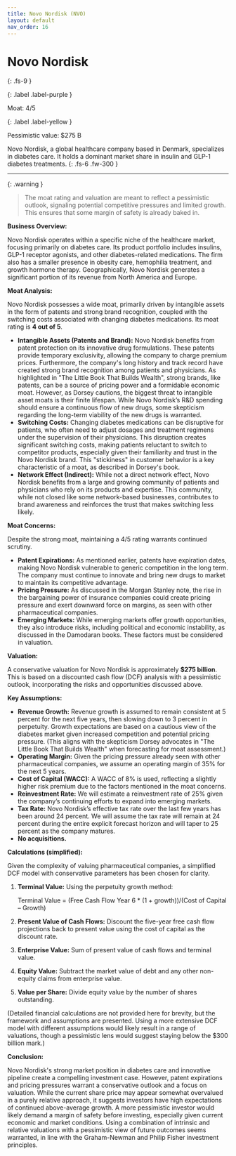 ```yaml
---
title: Novo Nordisk (NVO)
layout: default
nav_order: 16
---
```


# Novo Nordisk
{: .fs-9 }

{: .label .label-purple }

Moat: 4/5

{: .label .label-yellow }

Pessimistic value: $275 B

Novo Nordisk, a global healthcare company based in Denmark, specializes in diabetes care. It holds a dominant market share in insulin and GLP-1 diabetes treatments.
{: .fs-6 .fw-300 }

---

{: .warning } 
>The moat rating and valuation are meant to reflect a pessimistic outlook, signaling potential competitive pressures and limited growth. This ensures that some margin of safety is already baked in.


**Business Overview:**

Novo Nordisk operates within a specific niche of the healthcare market, focusing primarily on diabetes care. Its product portfolio includes insulins, GLP-1 receptor agonists, and other diabetes-related medications. The firm also has a smaller presence in obesity care, hemophilia treatment, and growth hormone therapy. Geographically, Novo Nordisk generates a significant portion of its revenue from North America and Europe.


**Moat Analysis:**

Novo Nordisk possesses a wide moat, primarily driven by intangible assets in the form of patents and strong brand recognition, coupled with the switching costs associated with changing diabetes medications. Its moat rating is **4 out of 5**.

* **Intangible Assets (Patents and Brand):**  Novo Nordisk benefits from patent protection on its innovative drug formulations. These patents provide temporary exclusivity, allowing the company to charge premium prices.  Furthermore, the company's long history and track record have created strong brand recognition among patients and physicians.  As highlighted in "The Little Book That Builds Wealth", strong brands, like patents, can be a source of pricing power and a formidable economic moat. However, as Dorsey cautions, the biggest threat to intangible asset moats is their finite lifespan. While Novo Nordisk’s R&D spending should ensure a continuous flow of new drugs, some skepticism regarding the long-term viability of the new drugs is warranted.
* **Switching Costs:** Changing diabetes medications can be disruptive for patients, who often need to adjust dosages and treatment regimens under the supervision of their physicians. This disruption creates significant switching costs, making patients reluctant to switch to competitor products, especially given their familiarity and trust in the Novo Nordisk brand. This "stickiness" in customer behavior is a key characteristic of a moat, as described in Dorsey's book.
* **Network Effect (Indirect):**  While not a direct network effect, Novo Nordisk benefits from a large and growing community of patients and physicians who rely on its products and expertise. This community, while not closed like some network-based businesses, contributes to brand awareness and reinforces the trust that makes switching less likely. 

**Moat Concerns:**

Despite the strong moat, maintaining a 4/5 rating warrants continued scrutiny.

* **Patent Expirations:**  As mentioned earlier, patents have expiration dates, making Novo Nordisk vulnerable to generic competition in the long term.  The company must continue to innovate and bring new drugs to market to maintain its competitive advantage.
* **Pricing Pressure:** As discussed in the Morgan Stanley note, the rise in the bargaining power of insurance companies could create pricing pressure and exert downward force on margins, as seen with other pharmaceutical companies.
* **Emerging Markets:** While emerging markets offer growth opportunities, they also introduce risks, including political and economic instability, as discussed in the Damodaran books. These factors must be considered in valuation.

**Valuation:**

A conservative valuation for Novo Nordisk is approximately **$275 billion**. This is based on a discounted cash flow (DCF) analysis with a pessimistic outlook, incorporating the risks and opportunities discussed above.

**Key Assumptions:**

* **Revenue Growth:**  Revenue growth is assumed to remain consistent at 5 percent for the next five years, then slowing down to 3 percent in perpetuity.  Growth expectations are based on a cautious view of the diabetes market given increased competition and potential pricing pressure.  (This aligns with the skepticism Dorsey advocates in "The Little Book That Builds Wealth" when forecasting for moat assessment.)
* **Operating Margin:** Given the pricing pressure already seen with other pharmaceutical companies, we assume an operating margin of 35% for the next 5 years.
* **Cost of Capital (WACC):**  A WACC of 8% is used, reflecting a slightly higher risk premium due to the factors mentioned in the moat concerns. 
* **Reinvestment Rate:** We will estimate a reinvestment rate of 25% given the company’s continuing efforts to expand into emerging markets.
* **Tax Rate:** Novo Nordisk’s effective tax rate over the last few years has been around 24 percent. We will assume the tax rate will remain at 24 percent during the entire explicit forecast horizon and will taper to 25 percent as the company matures.
* **No acquisitions.**

**Calculations (simplified):**

Given the complexity of valuing pharmaceutical companies, a simplified DCF model with conservative parameters has been chosen for clarity.

1. **Terminal Value:**  Using the perpetuity growth method:

   Terminal Value = (Free Cash Flow Year 6 * (1 + growth))/(Cost of Capital – Growth)

2. **Present Value of Cash Flows:** Discount the five-year free cash flow projections back to present value using the cost of capital as the discount rate.

3. **Enterprise Value:** Sum of present value of cash flows and terminal value.

4. **Equity Value:** Subtract the market value of debt and any other non-equity claims from enterprise value.

5. **Value per Share:** Divide equity value by the number of shares outstanding.

(Detailed financial calculations are not provided here for brevity, but the framework and assumptions are presented.  Using a more extensive DCF model with different assumptions would likely result in a range of valuations, though a pessimistic lens would suggest staying below the $300 billion mark.)

**Conclusion:**

Novo Nordisk's strong market position in diabetes care and innovative pipeline create a compelling investment case. However, patent expirations and pricing pressures warrant a conservative outlook and a focus on valuation. While the current share price may appear somewhat overvalued in a purely relative approach, it suggests investors have high expectations of continued above-average growth. A more pessimistic investor would likely demand a margin of safety before investing, especially given current economic and market conditions. Using a combination of intrinsic and relative valuations with a pessimistic view of future outcomes seems warranted, in line with the Graham-Newman and Philip Fisher investment principles.
